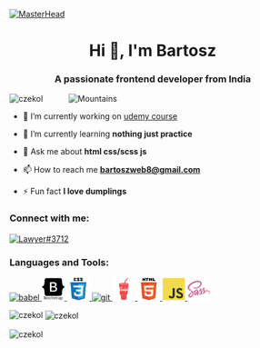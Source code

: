 [![MasterHead](https://developers.giphy.com/branch/master/static/api-512d36c09662682717108a38bbb5c57d.gif)](https://rishavchanda.io)
<h1 align="center">Hi 👋, I'm Bartosz</h1>
<h3 align="center">A passionate frontend developer from India</h3>
<img align="right" alt="Mountains" width="400" src="https://media.tenor.com/eWT5VFgoxDYAAAAd/mountains-above-the-mountains.gif">

<p align="left"> <img src="https://komarev.com/ghpvc/?username=czekol&label=Profile%20views&color=0e75b6&style=flat" alt="czekol" /> </p>

- 🔭 I’m currently working on [udemy course](https://www.udemy.com/course/komponenty-na-strony-www/)

- 🌱 I’m currently learning **nothing just practice**

- 💬 Ask me about **html css/scss js**

- 📫 How to reach me **bartoszweb8@gmail.com**

- ⚡ Fun fact **I love dumplings**

<h3 align="left">Connect with me:</h3>
<p align="left">
<a href="https://discord.gg/Lawyer#3712" target="blank"><img align="center" src="https://raw.githubusercontent.com/rahuldkjain/github-profile-readme-generator/master/src/images/icons/Social/discord.svg" alt="Lawyer#3712" height="30" width="40" /></a>
</p>

<h3 align="left">Languages and Tools:</h3>
<p align="left"> <a href="https://babeljs.io/" target="_blank" rel="noreferrer"> <img src="https://www.vectorlogo.zone/logos/babeljs/babeljs-icon.svg" alt="babel" width="40" height="40"/> </a> <a href="https://getbootstrap.com" target="_blank" rel="noreferrer"> <img src="https://raw.githubusercontent.com/devicons/devicon/master/icons/bootstrap/bootstrap-plain-wordmark.svg" alt="bootstrap" width="40" height="40"/> </a> <a href="https://www.w3schools.com/css/" target="_blank" rel="noreferrer"> <img src="https://raw.githubusercontent.com/devicons/devicon/master/icons/css3/css3-original-wordmark.svg" alt="css3" width="40" height="40"/> </a> <a href="https://git-scm.com/" target="_blank" rel="noreferrer"> <img src="https://www.vectorlogo.zone/logos/git-scm/git-scm-icon.svg" alt="git" width="40" height="40"/> </a> <a href="https://gulpjs.com" target="_blank" rel="noreferrer"> <img src="https://raw.githubusercontent.com/devicons/devicon/master/icons/gulp/gulp-plain.svg" alt="gulp" width="40" height="40"/> </a> <a href="https://www.w3.org/html/" target="_blank" rel="noreferrer"> <img src="https://raw.githubusercontent.com/devicons/devicon/master/icons/html5/html5-original-wordmark.svg" alt="html5" width="40" height="40"/> </a> <a href="https://developer.mozilla.org/en-US/docs/Web/JavaScript" target="_blank" rel="noreferrer"> <img src="https://raw.githubusercontent.com/devicons/devicon/master/icons/javascript/javascript-original.svg" alt="javascript" width="40" height="40"/> </a> <a href="https://sass-lang.com" target="_blank" rel="noreferrer"> <img src="https://raw.githubusercontent.com/devicons/devicon/master/icons/sass/sass-original.svg" alt="sass" width="40" height="40"/> </a> </p>

<p><img align="left" src="https://github-readme-stats.vercel.app/api/top-langs?username=czekol&show_icons=true&locale=en&layout=compact" alt="czekol" /></p>

<p>&nbsp;<img align="center" src="https://github-readme-stats.vercel.app/api?username=czekol&show_icons=true&locale=en" alt="czekol" /></p>

<p><img align="center" src="https://github-readme-streak-stats.herokuapp.com/?user=czekol&" alt="czekol" /></p>
